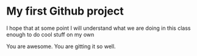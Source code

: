 # My first Github project

I hope that at some point I will understand what we are doing in this class enough to do cool stuff on my own

You are awesome. You are gitting it so well.
